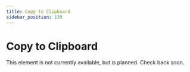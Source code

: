 ```yaml
---
title: Copy to Clipboard
sidebar_position: 130
---
```


# Copy to Clipboard

This element is not currently available, but is planned. Check back soon. 